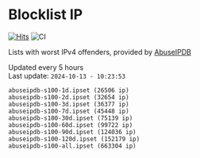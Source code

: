 # Blocklist IP

[![Hits](https://hits.seeyoufarm.com/api/count/incr/badge.svg?url=https%3A%2F%2Fgithub.com%2Fborestad%2Fblocklist-ip%2F&count_bg=%2379C83D&title_bg=%23555555&icon=&icon_color=%23E7E7E7&title=hits&edge_flat=false)](https://hits.seeyoufarm.com)  ![CI](https://img.shields.io/github/workflow/status/borestad/blocklist-ip/CI?style=flat-square)

Lists with worst IPv4 offenders, provided by [AbuseIPDB](https://www.abuseipdb.com/)

<!-- FOOTER-PLACEHOLDER -->
Updated every 5 hours<br>
Last update: `2024-10-13 - 10:23:53`
```
abuseipdb-s100-1d.ipset (26506 ip)
abuseipdb-s100-2d.ipset (32654 ip)
abuseipdb-s100-3d.ipset (36377 ip)
abuseipdb-s100-7d.ipset (45448 ip)
abuseipdb-s100-30d.ipset (75139 ip)
abuseipdb-s100-60d.ipset (99722 ip)
abuseipdb-s100-90d.ipset (124036 ip)
abuseipdb-s100-120d.ipset (152179 ip)
abuseipdb-s100-all.ipset (663304 ip)
```
